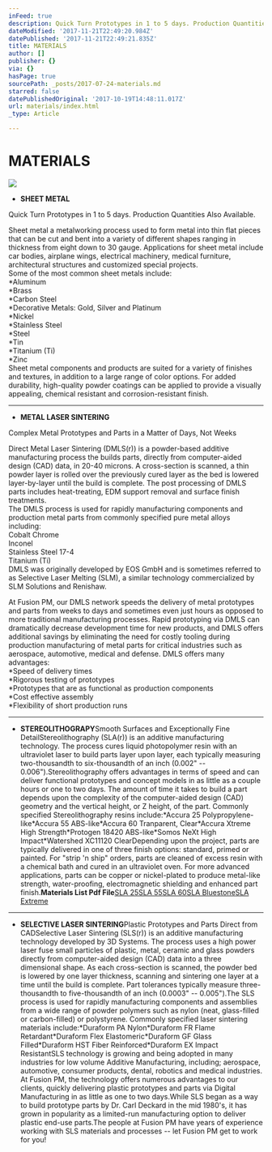 ```yaml
---
inFeed: true
description: Quick Turn Prototypes in 1 to 5 days. Production Quantities Also Available.
dateModified: '2017-11-21T22:49:20.984Z'
datePublished: '2017-11-21T22:49:21.835Z'
title: MATERIALS
author: []
publisher: {}
via: {}
hasPage: true
sourcePath: _posts/2017-07-24-materials.md
starred: false
datePublishedOriginal: '2017-10-19T14:48:11.017Z'
url: materials/index.html
_type: Article

---
```

# MATERIALS
![](https://the-grid-user-content.s3-us-west-2.amazonaws.com/7af8dfe2-10f3-475c-9b83-d3c2b512f4b7.jpg)

* **SHEET METAL**

Quick Turn Prototypes in 1 to 5 days. Production Quantities Also Available.

Sheet metal a metalworking process used to form metal into thin flat pieces that can be cut and bent into a variety of different shapes ranging in thickness from eight down to 30 gauge. Applications for sheet metal include car bodies, airplane wings, electrical machinery, medical furniture, architectural structures and customized special projects.  
Some of the most common sheet metals include:  
\*Aluminum  
\*Brass  
\*Carbon Steel  
\*Decorative Metals: Gold, Silver and Platinum  
\*Nickel  
\*Stainless Steel  
\*Steel  
\*Tin  
\*Titanium (Ti)  
\*Zinc  
Sheet metal components and products are suited for a variety of finishes and textures, in addition to a large range of color options. For added durability, high-quality powder coatings can be applied to provide a visually appealing, chemical resistant and corrosion-resistant finish.

---

* **METAL LASER SINTERING**

Complex Metal Prototypes and Parts in a Matter of Days, Not Weeks

Direct Metal Laser Sintering (DMLS(r)) is a powder-based additive manufacturing process the builds parts, directly from computer-aided design (CAD) data, in 20-40 microns. A cross-section is scanned, a thin powder layer is rolled over the previously cured layer as the bed is lowered layer-by-layer until the build is complete. The post processing of DMLS parts includes heat-treating, EDM support removal and surface finish treatments.  
The DMLS process is used for rapidly manufacturing components and production metal parts from commonly specified pure metal alloys including:  
Cobalt Chrome  
Inconel  
Stainless Steel 17-4  
Titanium (Ti)  
DMLS was originally developed by EOS GmbH and is sometimes referred to as Selective Laser Melting (SLM), a similar technology commercialized by SLM Solutions and Renishaw.

At Fusion PM, our DMLS network speeds the delivery of metal prototypes and parts from weeks to days and sometimes even just hours as opposed to more traditional manufacturing processes. Rapid prototyping via DMLS can dramatically decrease development time for new products, and DMLS offers additional savings by eliminating the need for costly tooling during production manufacturing of metal parts for critical industries such as aerospace, automotive, medical and defense. DMLS offers many advantages:  
\*Speed of delivery times  
\*Rigorous testing of prototypes  
\*Prototypes that are as functional as production components  
\*Cost effective assembly  
\*Flexibility of short production runs

---

* **STEREOLITHOGRAPY**Smooth Surfaces and Exceptionally Fine DetailStereolithography (SLA(r)) is an additive manufacturing technology. The process cures liquid photopolymer resin with an ultraviolet laser to build parts layer upon layer, each typically measuring two-thousandth to six-thousandth of an inch (0.002" -- 0.006").Stereolithography offers advantages in terms of speed and can deliver functional prototypes and concept models in as little as a couple hours or one to two days. The amount of time it takes to build a part depends upon the complexity of the computer-aided design (CAD) geometry and the vertical height, or Z height, of the part. Commonly specified Stereolithography resins include:\*Accura 25 Polypropylene-like\*Accura 55 ABS-like\*Accura 60 Tranparent, Clear\*Accura Xtreme High Strength\*Protogen 18420 ABS-like\*Somos NeXt High Impact\*Watershed XC11120 ClearDepending upon the project, parts are typically delivered in one of three finish options: standard, primed or painted. For "strip 'n ship" orders, parts are cleaned of excess resin with a chemical bath and cured in an ultraviolet oven. For more advanced applications, parts can be copper or nickel-plated to produce metal-like strength, water-proofing, electromagnetic shielding and enhanced part finish.**Materials List Pdf File**[SLA 25][0][SLA 55][1][SLA 60][2][SLA Bluestone][3][SLA Extreme][4]

---

* **SELECTIVE LASER SINTERING**Plastic Prototypes and Parts Direct from CADSelective Laser Sintering (SLS(r)) is an additive manufacturing technology developed by 3D Systems. The process uses a high power laser fuse small particles of plastic, metal, ceramic and glass powders directly from computer-aided design (CAD) data into a three dimensional shape. As each cross-section is scanned, the powder bed is lowered by one layer thickness, scanning and sintering one layer at a time until the build is complete. Part tolerances typically measure three-thousandth to five-thousandth of an inch (0.0003" -- 0.005").The SLS process is used for rapidly manufacturing components and assemblies from a wide range of powder polymers such as nylon (neat, glass-filled or carbon-filled) or polystyrene. Commonly specified laser sintering materials include:\*Duraform PA Nylon\*Duraform FR Flame Retardant\*Duraform Flex Elastomeric\*Duraform GF Glass Filled\*Duraform HST Fiber Reinforced\*Duraform EX Impact ResistantSLS technology is growing and being adopted in many industries for low volume Additive Manufacturing, including; aerospace, automotive, consumer products, dental, robotics and medical industries. At Fusion PM, the technology offers numerous advantages to our clients, quickly delivering plastic prototypes and parts via Digital Manufacturing in as little as one to two days.While SLS began as a way to build prototype parts by Dr. Carl Deckard in the mid 1980's, it has grown in popularity as a limited-run manufacturing option to deliver plastic end-use parts.The people at Fusion PM have years of experience working with SLS materials and processes -- let Fusion PM get to work for you!

[0]: http://data.www.fusionpm.com/datasheets/sla/SLA%2025.pdf
[1]: http://data.www.fusionpm.com/datasheets/sla/SLA%2055.pdf
[2]: http://data.www.fusionpm.com/datasheets/sla/SLA%2060.pdf
[3]: http://data.www.fusionpm.com/datasheets/sla/SLA%20BLUESTONE.pdf
[4]: http://data.www.fusionpm.com/datasheets/sla/SLA%20EXTREME.pdf